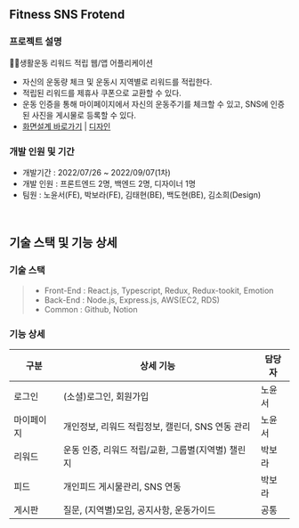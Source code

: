 ## Fitness SNS Frotend

### 프로젝트 설명
🏃‍♂️생활운동 리워드 적립 웹/앱 어플리케이션
- 자신의 운동량 체크 및 운동시 지역별로 리워드를 적립한다.
- 적립된 리워드를 제휴사 쿠폰으로 교환할 수 있다.
- 운동 인증을 통해 마이페이지에서 자신의 운동주기를 체크할 수 있고, SNS에 인증된 사진을 게시물로 등록할 수 있다.
- [화면설계 바로가기]() | [디자인]()

### 개발 인원 및 기간
- 개발기간 : 2022/07/26 ~ 2022/09/07(1차)
- 개발 인원 : 프론트엔드 2명, 백엔드 2명, 디자이너 1명
- 팀원 : 노윤서(FE), 박보라(FE), 김태현(BE), 백도현(BE), 김소희(Design)


<br>

## 기술 스택 및 기능 상세

### 기술 스택

> - Front-End : React.js, Typescript, Redux, Redux-tookit, Emotion
> - Back-End : Node.js, Express.js, AWS(EC2, RDS)
> - Common : Github, Notion

### 기능 상세
|구분|상세 기능|담당자|
|------|---|---|
|로그인|(소셜)로그인, 회원가입|노윤서|
|마이페이지|개인정보, 리워드 적립정보, 캘린더, SNS 연동 관리|노윤서|
|리워드|운동 인증, 리워드 적립/교환, 그룹별(지역별) 챌린지|박보라|
|피드|개인피드 게시물관리, SNS 연동|박보라|
|게시판|질문, (지역별)모임, 공지사항, 운동가이드|공통|
